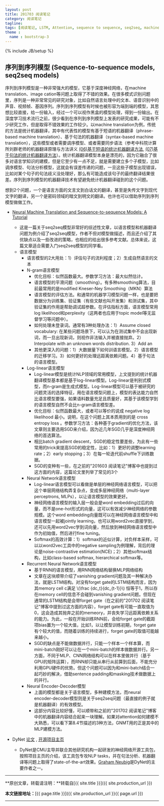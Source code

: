 ```yaml
---
layout: post
title: 201703 阅读笔记
category: 阅读笔记
tagline: 
tags: [阅读笔记, LSTM, Attention, sequence to sequence, seq2seq, machine translation, 机器翻译, Deep Learning, 深度学习]
theme :
  name : bootstrap-3
---
```

{% include JB/setup %}

## 序列到序列模型 (Sequence-to-sequence models, seq2seq models)

序列到序列模型是一种非常强大的模型，它基于深度神经网络，在machine translation、image cation等问题上取得了不错的效果。在很多模式识别问题里，序列是一种非常常见的研究对象，比如自然语言处理中的文本、语音识别中的声音、视频帧、基因序列。序列到序列模型有时候也被形容为端到端的模型，其思想比较直接，给一份输入，经过一个可以视作黑盒的模型处理，得到一份输出。在深度学习技术流行之前，很少看到在序列到序列模型上发表的研究成果，可能有不少研究工作，但是取得不错效果的工作较少。以machine translation为例，传统的方法是统计机器翻译，其中有代表性的模型有基于短语的机器翻译（phrase-based machine translation）、基于句法的机器翻译（syntax-based machine translation），这些模型或者需要调序模型、或者需要同步语法（参考中科院计算所刘群老师的机器翻译原理与方法讲义 [(06)基于短语的统计机器翻译方法](http://mtgroup.ict.ac.cn/~liuqun/course/MachineTranslation/2011ict/%E6%9C%BA%E5%99%A8%E7%BF%BB%E8%AF%91%E5%8E%9F%E7%90%86%E4%B8%8E%E6%96%B9%E6%B3%95%E8%AE%B2%E4%B9%89(06)%E5%9F%BA%E4%BA%8E%E7%9F%AD%E8%AF%AD%E7%9A%84%E7%BB%9F%E8%AE%A1%E6%9C%BA%E5%99%A8%E7%BF%BB%E8%AF%91%E6%96%B9%E6%B3%95.pdf), [(07)基于句法的统计机器翻译方法](http://mtgroup.ict.ac.cn/~liuqun/course/MachineTranslation/2011ict/%E6%9C%BA%E5%99%A8%E7%BF%BB%E8%AF%91%E5%8E%9F%E7%90%86%E4%B8%8E%E6%96%B9%E6%B3%95%E8%AE%B2%E4%B9%89(07)%E5%9F%BA%E4%BA%8E%E5%8F%A5%E6%B3%95%E7%9A%84%E7%BB%9F%E8%AE%A1%E6%9C%BA%E5%99%A8%E7%BF%BB%E8%AF%91%E6%96%B9%E6%B3%95.pdf)）。统计机器翻译模型本身是漂亮的，因为它融合了很多对语言学知识的建模，但是它至少有一点不足，就是需要建立多个子模型，比如调序模型、句法分析模型，这就会有误差传递的问题，一旦这些子模型出现错误，比如对某个句子的句法歧义没处理好，那么有可能造成该句子的最终翻译结果很差。序列到序列模型的机器翻译技术有望避免统计机器翻译碰到的这个问题。

想到2个问题，一个是语言方面的文言文到白话文的翻译，甚至是失传文字到现代文字的翻译，另一个是密码领域的暗文到明文的翻译。也许也可以借助序列到序列模型做做工作。

+ [Neural Machine Translation and Sequence-to-sequence Models: A Tutorial](https://arxiv.org/abs/1703.01619)
  - 这是一篇关于seq2seq模型非常好的综述性文章，以语言模型和机器翻译问题为例介绍了seq2seq模型，作者不但对模型做描述，而且还介绍了其优缺点以及一些改进的策略，也相应的给出很多参考文献。总体来说，这篇文章适合需要入门seq2seq模型的同学看。
  - 语言模型
    + 语言模型的2大用处：1）评估句子的流利程度；2）生成自然语言的文本
    + N-gram语言模型
      - 优化目标：似然函数最大。参数学习方法：最大似然估计。
      - 语言模型的平滑问题（smoothing）。有多种smoothing算法，目前最常用的是modified Kneser-Ney Smoothing（MKN）算法
      - 语言模型的评估方法。和通常的机器学习模型问题一样，也是要把数据分为训练集、验证集（有些文献也叫开发集）和测试集，其中验证集的作用是帮助调试超参数。在评估指标方面，语言模型常用log likelihood和perplexity（这两者也应用于topic model等无监督学习等问题中）。
      - 如何处理未登录词。通常有3种处理办法：1）Assume closed vocabulary: 在某些问题场景下，可以认为在测试集中不会出现新词，而一旦出现新词，则视作非法输入并被直接抛弃。2）Interpolate with an unknown words distribution. 3）Add an <unk>
      - 其他更深入的问题：1）大数据量下如何训语言模型。2）语言模型的迁移学习。3）如何更好的处理远距离依赖问题。4）基于句法的语言模型。
    + Log-linear语言模型
      - Log-linear模型是统计NLP领域的常用模型，上文提到的统计机器翻译模型基本都是基于log-linear模型。Log-linear是判别式模型，而n-gram是生成式模型。Log-linear模型可以基于被研究的问题灵活的选择特征，用在语言模型问题上，模型的表达能力自然比语言模型要强，如果语料数量充足且质量好，其基于该模型学到的语言模型自然不会比n-gram语言模型差。
      - 优化目标：似然函数最大，或者可以等价的说成 negative log likelihood 最小。说明，在这个问题上其本质用到的是 cross entropy loss 。参数学习方法：各种基于gradient的优化方法，该文章则主要选用SGD来介绍，因为近几年SGD几乎是深度神经网络的首选算法。
      - 相比batch gradient descent，SGD的稳定性要差些，为此有一些常用的trick来提高SGD的稳定性，比如：1）更好的调整learning rate；2）early stopping；3）在每一轮迭代前shuffle下训练数据。
      - SGD的变种有一些，在之前的"201603 阅读笔记"博客中也提到过这方面的内容，这篇论文里列举了常见的3个
    + Neural Network语言模型
      - Log-linear语言模型可以看做是单层的神经网络语言模型，可以把这个单层网络结构弄复杂点，变成多层神经网络（multi-layer perceptrons, MLPs），以让语言模型的效果更好。
      - 神经网络语言模型的输入层一般会是word embedding过后的向量，而不是one-hot形式的向量，这可以有效减少神经网络的参数规模。这个word embedding向量既可以在神经网络语言模型中和语言模型一起被jointly learning，也可以用word2vec直接学到，还可以先用word2vec学到词向量，然后放到神经网络语言模型中作为初始值，然后进行fine tuning。
      - Softmax的高效计算：1）softmax的近似计算，对负样本采样，可以以word2vec工具中的negative sampling为例理解，背后的理论是noise-contrastive estimation(NCE)；2）其他softmax结构，比如class-based softmax, hierarchical softmax等。
    + Recurrent Neural Network语言模型
      - 基于RNN的语言模型，用RNN网络结构替换MLP网络结构
      - 文章在这块顺带介绍了vanishing gradient问题及其一种解决办法，就是LSTM结构。对没有forget gate的LSTM结构而言，因为其memory cell c满足 \\(\frac {dc_t}{dc_{t-1}}\\) 恒等于1，所以存在memory cell的信息不会碰到vanishing gradient问题。但现在通常的LSTM结构是会带forget gate（在之前的"201702 阅读笔记"博客中提到过这方面的内容），forget gate有可能一直取值为0，这会造成其抛弃之前的memeory，并丧失学习远距离依赖关系的能力。为此，一般在开始训练RNN前，会给forget gate的截距项bias置为一个较大值，比如1，以让模型训练初期，forget gate有个较大的值，而随着训练的持续进行，forget gate的取值可能越来越小。
      - SGD的缺点是不能做数据并行，只能一个样本一个样本算，而mini-batch刚好可以让在一个mini-batch的样本做数据并行。另一方面，不同于MLP、CNN网络结构可以在样本里做并行（基于GPU的矩阵运算），而RNN却只能从串行从前算到后面，不能充分利用GPU硬件的优势。但这个问题可以因为和mini-batch结合一起巧妙的解决，借助sentence padding和masking技术做数据上的并行。
    + Neural Encoder-Decoder模型
      - 上面的模型都是关于语言模型，多种建模方法，而neural encoder-decoder模型则是关于seq2seq问题（最直接的例子就是机器翻译）的有效模型。
      - 这部分内容比较好懂，可以顺带和之前的"201702 阅读笔记"博客中的机器翻译内容结合起来一块理解。如果对attention如何建模不大熟悉，可以看下第8.4节描述的3种方法，GNMT用的正是其中的MLP建模方法。

+ DyNet [论文](https://arxiv.org/abs/1701.03980) , [开源项目主页](https://github.com/clab/dynet) 
  - DyNet是CMU主导并联合其他研究机构一起研发的神经网络开源工具包，按照项目主页的介绍，该工具包专攻NLP tasks，并在句法分析、机器翻译等问题上取得了state-of-the-art效果。[Graham Neubig](http://www.phontron.com/)是DyNet的主要作者之一。

* * *

**原创文章，转载请注明：**转载自[{{ site.title }}]({{ site.production_url }})

**本文链接地址：**[{{ page.title }}]({{ site.production_url }}{{ page.url }})

* * *
